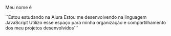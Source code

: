 Meu nome é 


``Estou estudando na Alura
Estou me desenvolvendo na linguagem JavaScript
Utilizo esse espaço para minha organização e compartilhamento dos meu projetos desenvolvidos```
